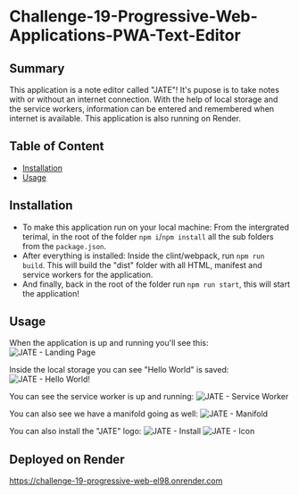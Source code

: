 # Challenge-19-Progressive-Web-Applications-PWA-Text-Editor
## Summary
This application is a note editor called "JATE"! It's pupose is to take notes with or without an internet connection. With the help of local storage and the service workers, information can be entered and remembered when internet is available. This application is also running on Render.

## Table of Content
+ [Installation](#installation)
+ [Usage](#usage)

## Installation
+ To make this application run on your local machine: From the intergrated terimal, in the root of the folder `npm i`/`npm install` all the sub folders from the `package.json`.
+ After everything is installed: Inside the clint/webpack, run `npm run build`. This will build the "dist" folder with all HTML, manifest and service workers for the application.
+ And finally, back in the root of the folder run `npm run start`, this will start the application!
  
## Usage
When the application is up and running you'll see this:
![JATE - Landing Page](https://github.com/DakotaK92/Challenge-19-Progressive-Web-Applications-PWA-Text-Editor/assets/46942706/f5ccbfb8-d0d6-4c92-ab58-3adb30570baa)

Inside the local storage you can see "Hello World" is saved:
![JATE - Hello World!](https://github.com/DakotaK92/Challenge-19-Progressive-Web-Applications-PWA-Text-Editor/assets/46942706/8ad59ab3-b696-4e5e-ae5e-5a520301e072)

You can see the service worker is up and running:
![JATE - Service Worker](https://github.com/DakotaK92/Challenge-19-Progressive-Web-Applications-PWA-Text-Editor/assets/46942706/71f1fffa-c953-499a-9864-3aa1a844c0cd)

You can also see we have a manifold going as well:
![JATE - Manifold](https://github.com/DakotaK92/Challenge-19-Progressive-Web-Applications-PWA-Text-Editor/assets/46942706/8a8087be-63c4-473b-9a20-7c4ec79eb055)

You can also install the "JATE" logo:
![JATE - Install](https://github.com/DakotaK92/Challenge-19-Progressive-Web-Applications-PWA-Text-Editor/assets/46942706/c4b80692-63a2-4f9f-808c-872cc543a46d)
![JATE - Icon](https://github.com/DakotaK92/Challenge-19-Progressive-Web-Applications-PWA-Text-Editor/assets/46942706/09ca10c8-3fda-445f-b6b4-db6d9153265d)

## Deployed on Render
https://challenge-19-progressive-web-el98.onrender.com
